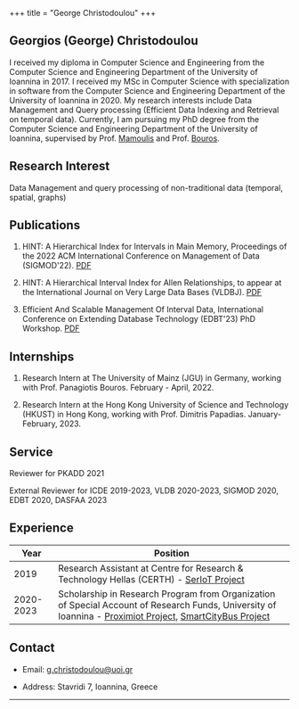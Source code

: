 +++
title = "George Christodoulou"
+++

## Georgios (George) Christodoulou

I received my diploma in Computer Science and Engineering from the Computer Science and Engineering Department of the University of Ioannina in 2017. I received my MSc in Computer Science with specialization in software from the Computer Science and Engineering Department of the University of Ioannina in 2020. My research interests include Data Management and Query processing (Efficient Data Indexing and Retrieval on temporal data). Currently, I am pursuing my PhD degree from the Computer Science and Engineering Department of the University of Ioannina, supervised by Prof. [Mamoulis](https://www.cs.uoi.gr/~nikos/indexb.html) and Prof. [Bouros](https://pbour.github.io/). 

## Research Interest

Data Management and query processing of non-traditional data (temporal, spatial, graphs)



## Publications

1. HINT: A Hierarchical Index for Intervals in Main Memory, Proceedings of the 2022 ACM International Conference on Management of Data (SIGMOD'22). [PDF](https://dl.acm.org/doi/10.1145/3514221.3517873)

2. HINT: A Hierarchical Interval Index for Allen Relationships, to appear at the International Journal on Very Large Data Bases (VLDBJ). [PDF](/George_Christodoulou_VLDBJ.pdf)

3. Efficient And Scalable Management Of Interval Data, International Conference on Extending Database Technology (EDBT'23) PhD Workshop. [PDF](/George_Christodoulou_EDBT_PhD_Workshop.pdf)

## Internships



1. Research Intern at The University of Mainz (JGU) in Germany, working with Prof. Panagiotis Bouros. February - April, 2022.

2. Research Intern at the Hong Kong University of Science and Technology (HKUST) in Hong Kong, working with Prof. Dimitris Papadias. January-February, 2023.

## Service

Reviewer for PKADD 2021

External Reviewer for ICDE 2019-2023, VLDB 2020-2023, SIGMOD 2020, EDBT 2020, DASFAA 2023

## Experience

Year | Position
-----|--------
2019 | Research Assistant at Centre for Research & Technology Hellas (CERTH) - [SerIoT Project](https://seriot-project.eu/)
2020-2023 | Scholarship in Research Program from Organization of Special Account of Research Funds, University of Ioannina - [Proximiot Project](https://proximiot.com/), [SmartCityBus Project](https://smartcitybusproject.github.io/)


## Contact

* Email:   [g.christodoulou@uoi.gr](mailto:g.christodoulou@uoi.gr)

* Address: Stavridi 7, Ioannina, Greece 
---


